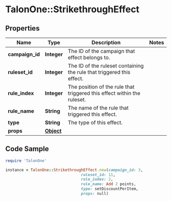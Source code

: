 # TalonOne::StrikethroughEffect

## Properties

Name | Type | Description | Notes
------------ | ------------- | ------------- | -------------
**campaign_id** | **Integer** | The ID of the campaign that effect belongs to. | 
**ruleset_id** | **Integer** | The ID of the ruleset containing the rule that triggered this effect. | 
**rule_index** | **Integer** | The position of the rule that triggered this effect within the ruleset. | 
**rule_name** | **String** | The name of the rule that triggered this effect. | 
**type** | **String** | The type of this effect. | 
**props** | [**Object**](.md) |  | 

## Code Sample

```ruby
require 'TalonOne'

instance = TalonOne::StrikethroughEffect.new(campaign_id: 3,
                                 ruleset_id: 11,
                                 rule_index: 2,
                                 rule_name: Add 2 points,
                                 type: setDiscountPerItem,
                                 props: null)
```


